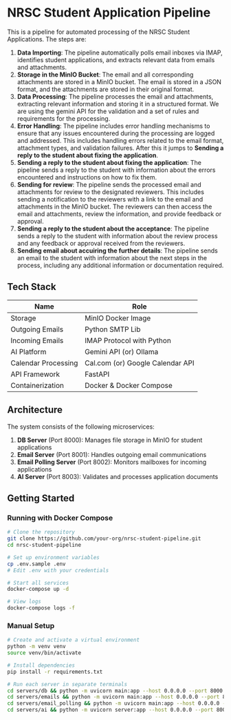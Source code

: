 # NRSC Student Application Pipeline

This is a pipeline for automated processing of the NRSC Student Applications.
The steps are:

1. **Data Importing**: The pipeline automatically polls email inboxes via IMAP, identifies student applications, and extracts relevant data from emails and attachments.
2. **Storage in the MinIO Bucket**: The email and all corresponding attachments are stored in a MinIO bucket. The email is stored in a JSON format, and the attachments are stored in their original format.
3. **Data Processing**: The pipeline processes the email and attachments, extracting relevant information and storing it in a structured format. We are using the gemini API for the validation and a set of rules and requirements for the processing.
4. **Error Handling**: The pipeline includes error handling mechanisms to ensure that any issues encountered during the processing are logged and addressed. This includes handling errors related to the email format, attachment types, and validation failures. After this it jumps to **Sending a reply to the student about fixing the application**.
5. **Sending a reply to the student about fixing the application**: The pipeline sends a reply to the student with information about the errors encountered and instructions on how to fix them.
6. **Sending for review**: The pipeline sends the processed email and attachments for review to the designated reviewers. This includes sending a notification to the reviewers with a link to the email and attachments in the MinIO bucket. The reviewers can then access the email and attachments, review the information, and provide feedback or approval.
7. **Sending a reply to the student about the acceptance**: The pipeline sends a reply to the student with information about the review process and any feedback or approval received from the reviewers.
8. **Sending email about accuiring the further details**: The pipeline sends an email to the student with information about the next steps in the process, including any additional information or documentation required.

## Tech Stack

| Name                | Role                             |
| ------------------- | -------------------------------- |
| Storage             | MinIO Docker Image               |
| Outgoing Emails     | Python SMTP Lib                  |
| Incoming Emails     | IMAP Protocol with Python        |
| AI Platform         | Gemini API (or) Ollama           |
| Calendar Processing | Cal.com (or) Google Calendar API |
| API Framework       | FastAPI                          |
| Containerization    | Docker & Docker Compose          |

## Architecture

The system consists of the following microservices:

1. **DB Server** (Port 8000): Manages file storage in MinIO for student applications
2. **Email Server** (Port 8001): Handles outgoing email communications
3. **Email Polling Server** (Port 8002): Monitors mailboxes for incoming applications
4. **AI Server** (Port 8003): Validates and processes application documents

## Getting Started

### Running with Docker Compose

```bash
# Clone the repository
git clone https://github.com/your-org/nrsc-student-pipeline.git
cd nrsc-student-pipeline

# Set up environment variables
cp .env.sample .env
# Edit .env with your credentials

# Start all services
docker-compose up -d

# View logs
docker-compose logs -f
```

### Manual Setup

```bash
# Create and activate a virtual environment
python -m venv venv
source venv/bin/activate

# Install dependencies
pip install -r requirements.txt

# Run each server in separate terminals
cd servers/db && python -m uvicorn main:app --host 0.0.0.0 --port 8000
cd servers/emails && python -m uvicorn main:app --host 0.0.0.0 --port 8001
cd servers/email_polling && python -m uvicorn main:app --host 0.0.0.0 --port 8002
cd servers/ai && python -m uvicorn server:app --host 0.0.0.0 --port 8003
```
